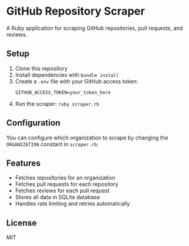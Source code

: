 # GitHub Repository Scraper

A Ruby application for scraping GitHub repositories, pull requests, and reviews.

## Setup

1. Clone this repository
2. Install dependencies with `bundle install`
3. Create a `.env` file with your GitHub access token:
   ```
   GITHUB_ACCESS_TOKEN=your_token_here
   ```
4. Run the scraper: `ruby scraper.rb`

## Configuration

You can configure which organization to scrape by changing the `ORGANIZATION` constant in `scraper.rb`.

## Features

- Fetches repositories for an organization
- Fetches pull requests for each repository
- Fetches reviews for each pull request
- Stores all data in SQLite database
- Handles rate limiting and retries automatically

## License

MIT